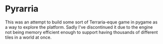 # Pyrarria
This was an attempt to build some sort of Terraria-eque game in pygame as a way to explore the platform.
Sadly I've discontinued it due to the engine not being memory efficient enough to support having thousands of different tiles in a world at once.
